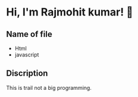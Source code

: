 
# Hi, I'm Rajmohit kumar! 👋


## Name of file

 - Html 
 - javascript 
 

## Discription

This is trail not a big programming.


